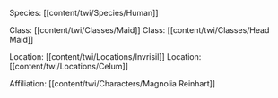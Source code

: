 Species: [[content/twi/Species/Human]]

Class: [[content/twi/Classes/Maid]]
Class: [[content/twi/Classes/Head Maid]]

Location: [[content/twi/Locations/Invrisil]]
Location: [[content/twi/Locations/Celum]]

Affiliation: [[content/twi/Characters/Magnolia Reinhart]]